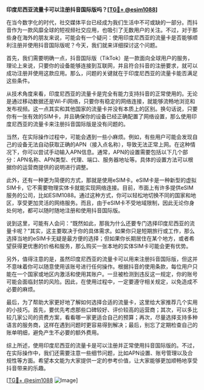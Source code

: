 **印度尼西亚流量卡可以注册抖音国际版吗？[[TG💪+ @esim1088](https://t.me/s/esim1088)]**

在当今数字化的时代，社交媒体平台已经成为我们生活中不可或缺的一部分。而抖音作为一款风靡全球的短视频社交应用，也吸引了无数用户的关注。不过，对于那些身在海外的朋友来说，可能会有一个疑问：使用印度尼西亚的流量卡是否能够顺利注册并使用抖音国际版呢？今天，我们就来详细探讨这个问题。

首先，我们需要明确一点，抖音国际版（TikTok）是一款面向全球用户的服务，理论上来说，只要你的设备能够连接到互联网，并且符合抖音的注册要求，就可以成功注册并使用这款应用。那么，问题的关键就在于印度尼西亚的流量卡能否满足这些条件。

从技术角度来看，印度尼西亚的流量卡是完全有能力支持抖音的正常使用的。无论是通过移动数据还是Wi-Fi网络，只要你有稳定的网络连接，就能够流畅地浏览和发布视频。这一点其实和其他国家的流量卡并没有本质上的区别。换句话说，只要你有一张有效的SIM卡，并且确保你的设备已经正确配置了网络设置，那么使用印度尼西亚的流量卡来注册抖音国际版是没有问题的。

当然，在实际操作过程中，可能会遇到一些小麻烦。例如，有些用户可能会发现自己的设备无法自动获取正确的APN（接入点名称），导致无法正常上网。在这种情况下，你可以尝试手动输入APN信息。通常，APN的设置需要包括以下几个部分：APN名称、APN类型、代理、端口、服务器地址等。具体的设置方法可以根据你的运营商提供的说明进行调整。

此外，还有一种更为简便的方式，那就是使用eSIM卡。eSIM卡是一种新型的虚拟SIM卡，它不需要物理实体卡就能实现网络连接。目前，市面上有许多提供eSIM服务的公司，比如ESIM1088。通过这种方式，你可以轻松地切换不同的国家和地区，享受更加灵活的网络服务。而且，由于eSIM卡不受地域限制，因此无论你身处何地，都可以随时随地注册和使用抖音国际版。

说到这里，可能有人会问：“既然如此，那我为什么还要专门选择印度尼西亚的流量卡呢？”其实，这主要取决于你的具体需求。如果你只是短期旅行或工作，那么选择当地的eSIM卡无疑是最方便的选择；但如果你长期居住在某个地方，或者希望获得更优惠的价格和服务，那么购买一张本地的实体SIM卡可能会更有优势。

另外，值得注意的是，虽然印度尼西亚的流量卡可以用来注册抖音国际版，但这并不意味着你可以随意使用该账号进行任何操作。根据抖音的使用条款，每位用户只能在一个国家或地区内激活和使用其账户。一旦被检测到违反这一规定，你的账号可能会面临封禁的风险。因此，在使用过程中，一定要遵守相关规定，以免造成不必要的麻烦。

最后，为了帮助大家更好地了解如何选择合适的流量卡，这里给大家推荐几个实用的小技巧。首先，要优先考虑那些口碑较好、评价较高的运营商；其次，可以多比较几家公司的资费方案，看看哪一家更适合自己的预算；再次，尽量选择支持多种语言的服务商，这样在遇到问题时更容易得到解决；最后，别忘了定期检查自己的账单明细，避免产生不必要的额外费用。

综上所述，使用印度尼西亚的流量卡是可以注册并正常使用抖音国际版的。不过，在实际操作中，我们还需要注意一些细节问题，比如APN设置、账号管理以及合规性等方面。希望本文能为大家提供一定的参考价值，让大家能够更加顺畅地享受抖音带来的乐趣。

[[TG💪+ @esim1088](https://t.me/s/esim1088) ![Image](https://i.postimg.cc/4NQfJmqS/Snipaste-2025-05-13-00-14-12.png)]